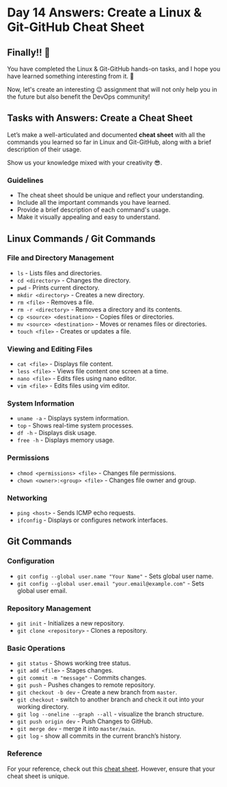 
# Day 14 Answers: Create a Linux & Git-GitHub Cheat Sheet

## Finally!! 🎉

You have completed the Linux & Git-GitHub hands-on tasks, and I hope you have learned something interesting from it. 🙌

Now, let's create an interesting 😉 assignment that will not only help you in the future but also benefit the DevOps community!

## Tasks with Answers: Create a Cheat Sheet

Let’s make a well-articulated and documented **cheat sheet** with all the commands you learned so far in Linux and Git-GitHub, along with a brief description of their usage.

Show us your knowledge mixed with your creativity 😎.

### Guidelines

- The cheat sheet should be unique and reflect your understanding.
- Include all the important commands you have learned.
- Provide a brief description of each command's usage.
- Make it visually appealing and easy to understand.

## Linux Commands / Git Commands

### File and Directory Management
- `ls` - Lists files and directories.
- `cd <directory>` - Changes the directory.
- `pwd` - Prints current directory.
- `mkdir <directory>` - Creates a new directory.
- `rm <file>` - Removes a file.
- `rm -r <directory>` - Removes a directory and its contents.
- `cp <source> <destination>` - Copies files or directories.
- `mv <source> <destination>` - Moves or renames files or directories.
- `touch <file>` - Creates or updates a file.

### Viewing and Editing Files
- `cat <file>` - Displays file content.
- `less <file>` - Views file content one screen at a time.
- `nano <file>` - Edits files using nano editor.
- `vim <file>` - Edits files using vim editor.

### System Information
- `uname -a` - Displays system information.
- `top` - Shows real-time system processes.
- `df -h` - Displays disk usage.
- `free -h` - Displays memory usage.

### Permissions
- `chmod <permissions> <file>` - Changes file permissions.
- `chown <owner>:<group> <file>` - Changes file owner and group.

### Networking
- `ping <host>` - Sends ICMP echo requests.
- `ifconfig` - Displays or configures network interfaces.

## Git Commands

### Configuration
- `git config --global user.name "Your Name"` - Sets global user name.
- `git config --global user.email "your.email@example.com"` - Sets global user email.

### Repository Management
- `git init` - Initializes a new repository.
- `git clone <repository>` - Clones a repository.

### Basic Operations
- `git status` - Shows working tree status.
- `git add <file>` - Stages changes.
- `git commit -m "message"` - Commits changes.
- `git push` - Pushes changes to remote repository.
- `git checkout -b dev` - Create a new branch from `master`.
- `git checkout` - switch to another branch and check it out into your working directory.
- `git log --oneline --graph --all` - visualize the branch structure.
- `git push origin dev` - Push Changes to GitHub.
- `git merge dev` - merge it into `master/main`.
- `git log` -  show all commits in the current branch’s history.

### Reference

For your reference, check out this [cheat sheet](https://education.github.com/git-cheat-sheet-education.pdf). However, ensure that your cheat sheet is unique.